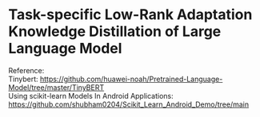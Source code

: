 # Task-specific Low-Rank Adaptation Knowledge Distillation of Large Language Model

Reference:\
Tinybert: https://github.com/huawei-noah/Pretrained-Language-Model/tree/master/TinyBERT \
Using scikit-learn Models In Android Applications: https://github.com/shubham0204/Scikit_Learn_Android_Demo/tree/main

